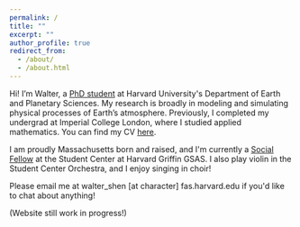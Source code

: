 ```yaml
---
permalink: /
title: ""
excerpt: ""
author_profile: true
redirect_from: 
  - /about/
  - /about.html
---
```


Hi! I’m Walter, a [PhD student](https://eps.harvard.edu/people/walter-shen) at Harvard University's Department of Earth and Planetary Sciences. My research is broadly in modeling and simulating physical processes of Earth’s atmosphere. Previously, I completed my undergrad at Imperial College London, where I studied applied mathematics. You can find my CV [here](https://shenwalter.github.io/files/Walter_Shen_CV_Aug_2023.pdf).

I am proudly Massachusetts born and raised, and I'm currently a [Social Fellow](https://engage.gsas.harvard.edu/news/282632#:~:text=Walter%20Shen) at the Student Center at Harvard Griffin GSAS. I also play violin in the Student Center Orchestra, and I enjoy singing in choir!

Please email me at walter_shen [at character] fas.harvard.edu if you'd like to chat about anything!

(Website still work in progress!)
